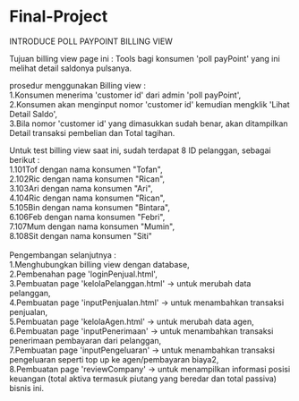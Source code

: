 # Final-Project
INTRODUCE POLL PAYPOINT BILLING VIEW

Tujuan billing view page ini : Tools bagi konsumen 'poll payPoint' yang ini melihat detail saldonya pulsanya.

prosedur menggunakan Billing view :<br>
1.Konsumen menerima 'customer id' dari admin 'poll payPoint',<br>
2.Konsumen akan menginput nomor 'customer id' kemudian mengklik 'Lihat Detail Saldo',<br>
3.Bila nomor 'customer id' yang dimasukkan sudah benar, akan ditampilkan Detail transaksi pembelian dan Total tagihan.<br>

Untuk test billing view saat ini, sudah terdapat 8 ID pelanggan, sebagai berikut : <br>
1.101Tof dengan nama konsumen "Tofan",<br>
2.102Ric dengan nama konsumen "Rican",<br>
3.103Ari dengan nama konsumen "Ari",<br>
4.104Ric dengan nama konsumen "Rican",<br>
5.105Bin dengan nama konsumen "Bintara",<br>
6.106Feb dengan nama konsumen "Febri",<br>
7.107Mum dengan nama konsumen "Mumin",<br>
8.108Sit dengan nama konsumen "Siti"<br>
<br>
Pengembangan selanjutnya :<br>
1.Menghubungkan billing view dengan database,<br>
2.Pembenahan page 'loginPenjual.html',<br>
3.Pembuatan page 'kelolaPelanggan.html' -> untuk merubah data pelanggan,<br>
4.Pembuatan page 'inputPenjualan.html' -> untuk menambahkan transaksi penjualan,<br>
5.Pembuatan page 'kelolaAgen.html' -> untuk merubah data agen,<br>
6.Pembuatan page 'inputPenerimaan' -> untuk menambahkan transaksi penerimaan pembayaran dari pelanggan,<br>
7.Pembuatan page 'inputPengeluaran' -> untuk menambahkan transaksi pengeluaran seperti top up ke agen/pembayaran biaya2,<br>
8.Pembuatan page 'reviewCompany' -> untuk menampilkan informasi posisi keuangan (total aktiva termasuk piutang yang beredar dan total passiva) bisnis ini.<br>
